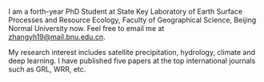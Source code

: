 I am a forth-year PhD Student at State Key Laboratory of Earth Surface Processes and Resource Ecology, Faculty of Geographical Science, Beijing Normal University now. Feel free to email me at [zhangyh19@mail.bnu.edu.cn](mailto:zhangyh19@mail.bnu.edu.cn).

My research interest includes satellite precipitation, hydrology, climate and deep learning. I have published five papers at the top international journals such as GRL, WRR, etc. 

